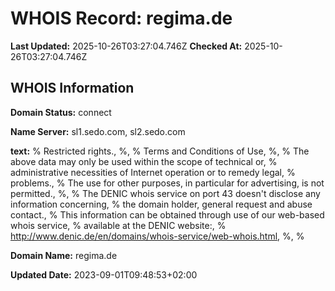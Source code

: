 # WHOIS Record: regima.de

**Last Updated:** 2025-10-26T03:27:04.746Z
**Checked At:** 2025-10-26T03:27:04.746Z

## WHOIS Information

**Domain Status:** connect

**Name Server:** sl1.sedo.com, sl2.sedo.com

**text:** % Restricted rights., %, % Terms and Conditions of Use, %, % The above data may only be used within the scope of technical or, % administrative necessities of Internet operation or to remedy legal, % problems., % The use for other purposes, in particular for advertising, is not permitted., %, % The DENIC whois service on port 43 doesn't disclose any information concerning, % the domain holder, general request and abuse contact., % This information can be obtained through use of our web-based whois service, % available at the DENIC website:, % http://www.denic.de/en/domains/whois-service/web-whois.html, %, %

**Domain Name:** regima.de

**Updated Date:** 2023-09-01T09:48:53+02:00


